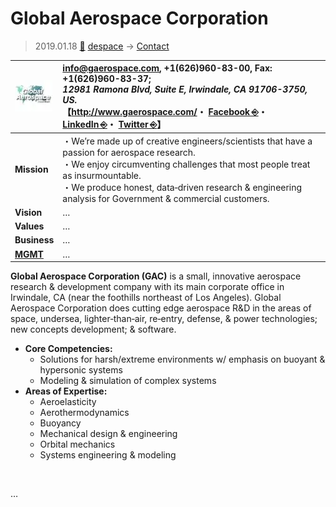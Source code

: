 # Global Aerospace Corporation
> 2019.01.18 [🚀](../../index/index.md) [despace](../index.md) → [Contact](../contact.md)

|[![](../f/contact/g/gac_logo1_thumb.webp)](../f/contact/g/gac_logo1.webp)|<info@gaerospace.com>, +1(626)960-83-00, Fax: +1(626)960-83-37;<br> *12981 Ramona Blvd, Suite E, Irwindale, CA 91706-3750, US.*<br> 【<http://www.gaerospace.com/>・ [Facebook ⎆](https://www.facebook.com/pages/Global-Aerospace-Corporation/1649147128674779)・ [LinkedIn ⎆](https://www.linkedin.com/company/global-aerospace-corp/)・ [Twitter ⎆](https://twitter.com/gaerospacecorp)】|
|:--|:--|
|**Mission**|・We’re made up of creative engineers/scientists that have a passion for aerospace research.<br> ・We enjoy circumventing challenges that most people treat as insurmountable.<br> ・We produce honest, data‑driven research & engineering analysis for Government & commercial customers.|
|**Vision**|…|
|**Values**|…|
|**Business**|…|
|**[MGMT](../mgmt.md)**|…|

**Global Aerospace Corporation (GAC)** is a small, innovative aerospace research & development company with its main corporate office in Irwindale, CA (near the foothills northeast of Los Angeles). Global Aerospace Corporation does cutting edge aerospace R&D in the areas of space, undersea, lighter‑than‑air, re‑entry, defense, & power technologies; new concepts development; & software.

   - **Core Competencies:**
      - Solutions for harsh/extreme environments w/ emphasis on buoyant & hypersonic systems
      - Modeling & simulation of complex systems
   - **Areas of Expertise:**
      - Aeroelasticity
      - Aerothermodynamics
      - Buoyancy
      - Mechanical design & engineering
      - Orbital mechanics
      - Systems engineering & modeling

<p style="page-break-after:always"> </p>

…
